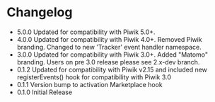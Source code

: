 # Changelog
- 5.0.0 Updated for compatibility with Piwik 5.0+.
- 4.0.0 Updated for compatibility with Piwik 4.0+. Removed Piwik branding. Changed to new 'Tracker' event handler namespace.
- 3.0.0 Updated for compatibility with Piwik 3.0+. Added "Matomo" branding. Users on pre 3.0 release please see 2.x-dev branch.
- 0.1.2 Updated for compatibility with Piwik v2.15 and included new registerEvents() hook for compatibility with Piwik 3.0
- 0.1.1 Version bump to activation Marketplace hook
- 0.1.0 Initial Release